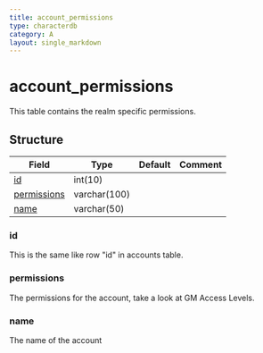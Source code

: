 ```yaml
---
title: account_permissions
type: characterdb
category: A
layout: single_markdown
---
```


# account_permissions
This table contains the realm specific permissions.

## Structure

Field                       | Type         | Default | Comment
--------------------------- | ------------ | ------- | -------
[id](#id)                   | int(10)      |         |        
[permissions](#permissions) | varchar(100) |         |        
[name](#name)               | varchar(50)  |         |        

### id

This is the same like row "id" in accounts table.

### permissions

The permissions for the account, take a look at GM Access Levels.

### name

The name of the account